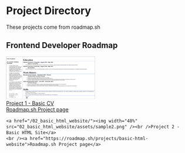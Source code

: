 # Project Directory

These projects come from roadmap.sh

## Frontend Developer Roadmap

<p align="left">
    <a href="/01_basic_cv/"><img width="48%" src="01_basic_cv/assets/sample.png" /><br />Project 1 - Basic CV</a>
    <br /><a href="https://roadmap.sh/projects/single-page-cv">Roadmap.sh Project page</a>

    <a href="/02_basic_html_website/"><img width="48%" src="02_basic_html_website/assets/sample2.png" /><br />Project 2 - Basic HTML Site</a>
    <br /><a href="https://roadmap.sh/projects/basic-html-website">Roadmap.sh Project page</a>
</p>
